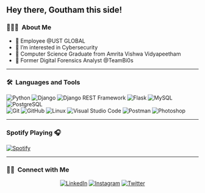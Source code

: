 ## Hey there, Goutham this side!

### 👨🏻‍💻 &nbsp;About Me

- 👋 Employee @UST GLOBAL
- 👀 I’m interested in Cybersecurity
- 🌱 Computer Science Graduate from Amrita Vishwa Vidyapeetham
- 💞️ Former Digital Forensics Analyst @TeamBi0s

---

### 🛠 &nbsp;Languages and Tools

  ![Python](https://img.shields.io/badge/-Python-333333?style=flat&logo=python)
  ![Django](https://img.shields.io/badge/-Django-092E20?style=flat&logo=django)
  ![Django REST Framework](https://img.shields.io/badge/-Django%20REST%20Framework-092E20?style=flat&logo=django)
  ![Flask](https://img.shields.io/badge/-Flask-000000?style=flat&logo=flask)
  ![MySQL](https://img.shields.io/badge/-MySQL-333333?style=flat&logo=mysql)
  ![PostgreSQL](https://img.shields.io/badge/-PostgreSQL-336791?style=flat&logo=PostgreSQL)  
  ![Git](https://img.shields.io/badge/-Git-333333?style=flat&logo=git)
  ![GitHub](https://img.shields.io/badge/-GitHub-333333?style=flat&logo=github)
  ![Linux](https://img.shields.io/badge/-Linux-003366?style=flat&logo=linux)
  ![Visual Studio Code](https://img.shields.io/badge/-Visual%20Studio%20Code-333333?style=flat&logo=visual-studio-code&logoColor=007ACC)
  ![Postman](https://img.shields.io/badge/-Postman-000000?style=flat&logo=postman)
  ![Photoshop](https://img.shields.io/badge/-Photoshop-333333?style=flat&logo=adobe-photoshop)    


---

### Spotify Playing 🎧
[![Spotify](https://novatorem.visualbean.vercel.app/api/spotify)](https://open.spotify.com/user/0r0jnh0wtvc45v59vsvrt9tvf?si=52d3a13722474637)


---


### 🤝🏻 &nbsp;Connect with Me 

<p align="center">
<a href="www.linkedin.com/in/goutham-rajesh-72a614209"><img alt="LinkedIn" src="https://img.shields.io/badge/linkedin-Goutham_Rajesh-blue"></a>
<a href="https://www.instagram.com/goutham_rajesh/"><img alt="Instagram" src="https://img.shields.io/badge/instagram-Goutham_Rajesh-red"></a>
<a href="gouthamrajesh5355@gmail.com"><img alt="Twitter" src="https://img.shields.io/badge/gmail-gouthamrajesh5355@gmail.com-blue"></a>
</p>

<!---
Goutham5355/Goutham5355 is a ✨ special ✨ repository because its `README.md` (this file) appears on your GitHub profile.
You can click the Preview link to take a look at your changes.
--->
